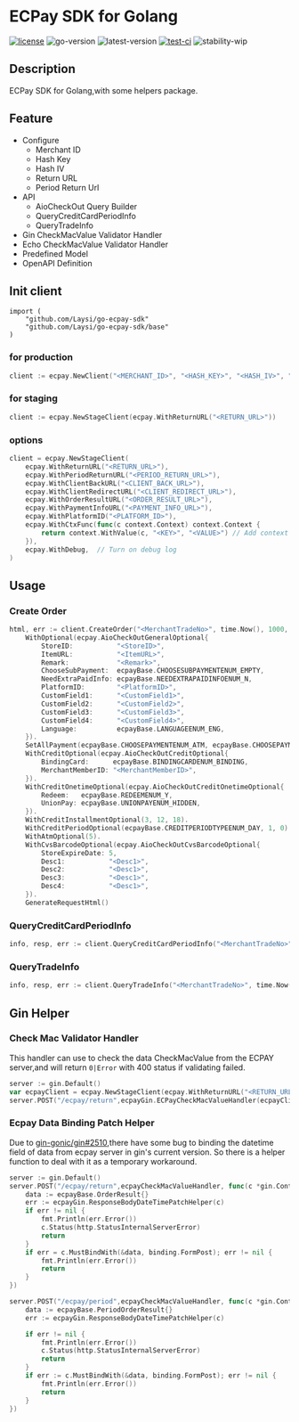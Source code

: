 # ECPay SDK for Golang
[![license](https://img.shields.io/github/license/Laysi/go-ecpay-sdk)](https://github.com/Laysi/go-ecpay-sdk/blob/master/LICENSE)
![go-version](https://img.shields.io/github/go-mod/go-version/Laysi/go-ecpay-sdk)
![latest-version](https://img.shields.io/github/v/tag/Laysi/go-ecpay-sdk?label=Latest%20Version)
[![test-ci](https://github.com/Laysi/go-ecpay-sdk/workflows/Test%20CI/badge.svg?branch=master&event=push)](https://github.com/Laysi/go-ecpay-sdk/actions?query=workflow%3A%22Test+CI%22)
![stability-wip](https://img.shields.io/badge/Stability-work_in_progress-lightgrey.svg)
<!--![docs](https://img.shields.io/badge/Docs-outdated-red)-->

## Description
ECPay SDK for Golang,with some helpers package.

## Feature
- Configure
  - Merchant ID
  - Hash Key
  - Hash IV
  - Return URL
  - Period Return Url
- API
  - AioCheckOut Query Builder
  - QueryCreditCardPeriodInfo
  - QueryTradeInfo
- Gin CheckMacValue Validator Handler
- Echo CheckMacValue Validator Handler
- Predefined Model
- OpenAPI Definition

## Init client
```
import (
	"github.com/Laysi/go-ecpay-sdk"
	"github.com/Laysi/go-ecpay-sdk/base"
)
```
### for production
```go
client := ecpay.NewClient("<MERCHANT_ID>", "<HASH_KEY>", "<HASH_IV>", "<RETURN_URL>")
```
### for staging
```go
client := ecpay.NewStageClient(ecpay.WithReturnURL("<RETURN_URL>"))
```

### options

```go
client = ecpay.NewStageClient(
    ecpay.WithReturnURL("<RETURN_URL>"), 
    ecpay.WithPeriodReturnURL("<PERIOD_RETURN_URL>"),
    ecpay.WithClientBackURL("<CLIENT_BACK_URL>"),
    ecpay.WithClientRedirectURL("<CLIENT_REDIRECT_URL>"),
    ecpay.WithOrderResultURL("<ORDER_RESULT_URL>"),
    ecpay.WithPaymentInfoURL("<PAYMENT_INFO_URL>"),
    ecpay.WithPlatformID("<PLATFORM_ID>"),
    ecpay.WithCtxFunc(func(c context.Context) context.Context {
        return context.WithValue(c, "<KEY>", "<VALUE>") // Add context operation for every request pass to the api client
    }),
    ecpay.WithDebug,  // Turn on debug log
)
```

## Usage
### Create Order

```go
html, err := client.CreateOrder("<MerchantTradeNo>", time.Now(), 1000, "<Description>", []string{"<ItemName1>", "<ItemName2>"}).
    WithOptional(ecpay.AioCheckOutGeneralOptional{
        StoreID:           "<StoreID>",
        ItemURL:           "<ItemURL>",
        Remark:            "<Remark>",
        ChooseSubPayment:  ecpayBase.CHOOSESUBPAYMENTENUM_EMPTY,
        NeedExtraPaidInfo: ecpayBase.NEEDEXTRAPAIDINFOENUM_N,
        PlatformID:        "<PlatformID>",
        CustomField1:      "<CustomField1>",
        CustomField2:      "<CustomField2>",
        CustomField3:      "<CustomField3>",
        CustomField4:      "<CustomField4>",
        Language:          ecpayBase.LANGUAGEENUM_ENG,
    }).
    SetAllPayment(ecpayBase.CHOOSEPAYMENTENUM_ATM, ecpayBase.CHOOSEPAYMENTENUM_CREDIT).
    WithCreditOptional(ecpay.AioCheckOutCreditOptional{
        BindingCard:      ecpayBase.BINDINGCARDENUM_BINDING,
        MerchantMemberID: "<MerchantMemberID>",
    }).
    WithCreditOnetimeOptional(ecpay.AioCheckOutCreditOnetimeOptional{
        Redeem:   ecpayBase.REDEEMENUM_Y,
        UnionPay: ecpayBase.UNIONPAYENUM_HIDDEN,
    }).
    WithCreditInstallmentOptional(3, 12, 18).
    WithCreditPeriodOptional(ecpayBase.CREDITPERIODTYPEENUM_DAY, 1, 0).
    WithAtmOptional(5).
    WithCvsBarcodeOptional(ecpay.AioCheckOutCvsBarcodeOptional{
        StoreExpireDate: 5,
        Desc1:           "<Desc1>",
        Desc2:           "<Desc1>",
        Desc3:           "<Desc1>",
        Desc4:           "<Desc1>",
    }).
    GenerateRequestHtml()
```

### QueryCreditCardPeriodInfo

```go
info, resp, err := client.QueryCreditCardPeriodInfo("<MerchantTradeNo>", time.Now())

```

### QueryTradeInfo

```go
info, resp, err := client.QueryTradeInfo("<MerchantTradeNo>", time.Now())
```

## Gin Helper
### Check Mac Validator Handler
This handler can use to check the data CheckMacValue from the ECPAY server,and will return `0|Error` with 400 status if validating failed.

```go
server := gin.Default()
var ecpayClient = ecpay.NewStageClient(ecpay.WithReturnURL("<RETURN_URL>"))
server.POST("/ecpay/return",ecpayGin.ECPayCheckMacValueHandler(ecpayClient), func(c *gin.Context) {...})
```

### Ecpay Data Binding Patch Helper
Due to [gin-gonic/gin#2510](https://github.com/gin-gonic/gin/issues/2510),there have some bug to binding the datetime field of data from ecpay server in gin's current version.
So there is a helper function to deal with it as a temporary workaround.


```go
server := gin.Default()
server.POST("/ecpay/return",ecpayCheckMacValueHandler, func(c *gin.Context) {
    data := ecpayBase.OrderResult{}
    err := ecpayGin.ResponseBodyDateTimePatchHelper(c)
    if err != nil {
        fmt.Println(err.Error())
        c.Status(http.StatusInternalServerError)
        return
    }
    if err = c.MustBindWith(&data, binding.FormPost); err != nil {
        fmt.Println(err.Error())
        return
    }
})

server.POST("/ecpay/period",ecpayCheckMacValueHandler, func(c *gin.Context) {
    data := ecpayBase.PeriodOrderResult{}
    err := ecpayGin.ResponseBodyDateTimePatchHelper(c)

    if err != nil {
        fmt.Println(err.Error())
        c.Status(http.StatusInternalServerError)
        return
    }
    if err := c.MustBindWith(&data, binding.FormPost); err != nil {
        fmt.Println(err.Error())
        return
    }
})
```